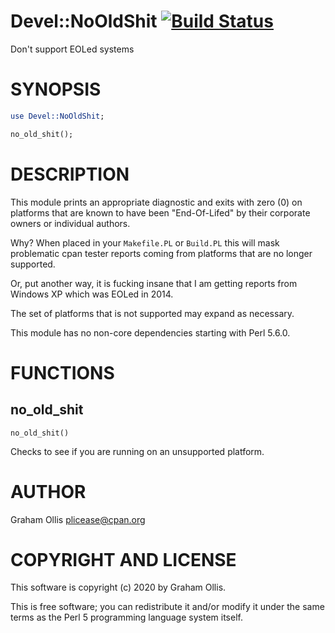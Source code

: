 # Devel::NoOldShit [![Build Status](https://secure.travis-ci.org/plicease/Devel-NoOldShit.png)](http://travis-ci.org/plicease/Devel-NoOldShit)

Don't support EOLed systems

# SYNOPSIS

```perl
use Devel::NoOldShit;

no_old_shit();
```

# DESCRIPTION

This module prints an appropriate diagnostic and exits with zero (0)
on platforms that are known to have been "End-Of-Lifed" by their
corporate owners or individual authors.

Why?  When placed in your `Makefile.PL` or `Build.PL` this will
mask problematic cpan tester reports coming from platforms that
are no longer supported.

Or, put another way, it is fucking insane that I am getting reports
from Windows XP which was EOLed in 2014.

The set of platforms that is not supported may expand as necessary.

This module has no non-core dependencies starting with Perl 5.6.0.

# FUNCTIONS

## no\_old\_shit

```
no_old_shit()
```

Checks to see if you are running on an unsupported platform.

# AUTHOR

Graham Ollis <plicease@cpan.org>

# COPYRIGHT AND LICENSE

This software is copyright (c) 2020 by Graham Ollis.

This is free software; you can redistribute it and/or modify it under
the same terms as the Perl 5 programming language system itself.
